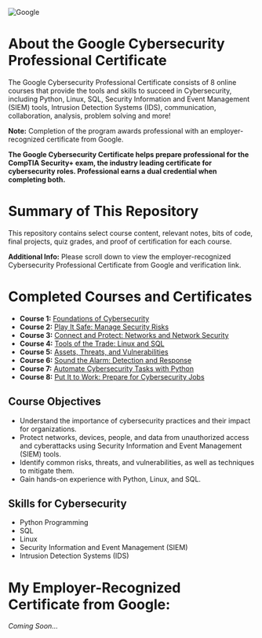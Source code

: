 ![Google](https://github.com/KailaniBailey/Google-Cybersecurity-Professional-Certificate/assets/158431578/73686082-34c8-4c6e-9591-bb93fbaad7cb)
# About the Google Cybersecurity Professional Certificate
The Google Cybersecurity Professional Certificate consists of 8 online courses that provide the tools and skills to succeed in Cybersecurity, including Python, Linux, SQL, Security Information and Event Management (SIEM) tools, Intrusion Detection Systems (IDS), communication, collaboration, analysis, problem solving and more!

**Note:** Completion of the program awards professional with an employer-recognized certificate from Google.

**The Google Cybersecurity Certificate helps prepare professional for the CompTIA Security+ exam, the industry leading certificate for cybersecurity roles. Professional earns a dual credential when completing both.**

# Summary of This Repository
This repository contains select course content, relevant notes, bits of code, final projects, quiz grades, and proof of certification for each course.

**Additional Info:** Please scroll down to view the employer-recognized Cybersecurity Professional Certificate from Google and verification link.

# Completed Courses and Certificates
- **Course 1:** [Foundations of Cybersecurity](https://github.com/KailaniBailey/Google-Cybersecurity-Professional-Certificate/tree/main/Course%201%3A%20Foundations%20of%20Cybersecurity)
- **Course 2:** [Play It Safe: Manage Security Risks](https://github.com/KailaniBailey/Google-Cybersecurity-Professional-Certificate/tree/main/Course%202%3A%20Play%20It%20Safe%3A%20Manage%20Security%20Risks)
- **Course 3:** [Connect and Protect: Networks and Network Security](https://github.com/KailaniBailey/Google-Cybersecurity-Professional-Certificate/tree/main/Course%203%3A%20Connect%20and%20Protect%3A%20Networks%20and%20Network%20Security)
- **Course 4:** [Tools of the Trade: Linux and SQL](https://github.com/KailaniBailey/Google-Cybersecurity-Professional-Certificate/tree/main/Course%204%3A%20Tools%20of%20the%20Trade%3A%20Linux%20and%20SQL)
- **Course 5:** [Assets, Threats, and Vulnerabilities](https://github.com/KailaniBailey/Google-Cybersecurity-Professional-Certificate/tree/main/Course%205%3A%20Assets%2C%20Threats%2C%20and%20Vulnerabilities)
- **Course 6:** [Sound the Alarm: Detection and Response](https://github.com/KailaniBailey/Google-Cybersecurity-Professional-Certificate/tree/main/Course%206%3A%20Sound%20the%20Alarm%3A%20Detection%20and%20Response)
- **Course 7:** [Automate Cybersecurity Tasks with Python](https://github.com/KailaniBailey/Google-Cybersecurity-Professional-Certificate/tree/main/Course%207%3A%20Automate%20Cybersecurity%20Tasks%20with%20Python)
- **Course 8:** [Put It to Work: Prepare for Cybersecurity Jobs](https://github.com/KailaniBailey/Google-Cybersecurity-Professional-Certificate/tree/main/Course%208%3A%20Put%20It%20to%20Work%3A%20Prepare%20for%20Cybersecurity%20Jobs)

## Course Objectives
- Understand the importance of cybersecurity practices and their impact for organizations.
- Protect networks, devices, people, and data from unauthorized access and cyberattacks using Security Information and Event Management (SIEM) tools.
- Identify common risks, threats, and vulnerabilities, as well as techniques to mitigate them.
- Gain hands-on experience with Python, Linux, and SQL.
## Skills for Cybersecurity
- Python Programming
- SQL
- Linux
- Security Information and Event Management (SIEM)
- Intrusion Detection Systems (IDS)

# My Employer-Recognized Certificate from Google:
*Coming Soon...*
